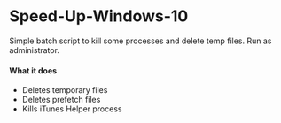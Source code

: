 # Speed-Up-Windows-10
Simple batch script to kill some processes and delete temp files. Run as administrator.

#### What it does
* Deletes temporary files
* Deletes prefetch files
* Kills iTunes Helper process
